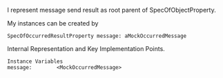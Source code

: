 I represent message send result as root parent of SpecOfObjectProperty.

My instances can be created by 
	
	SpecOfOccurredResultProperty message: aMockOccurredMessage

Internal Representation and Key Implementation Points.

    Instance Variables
	message:		<MockOccurredMessage>